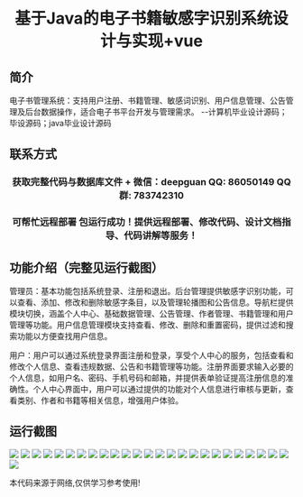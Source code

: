 <p><h1 align="center">基于Java的电子书籍敏感字识别系统设计与实现+vue</h1></p>

## 简介
电子书管理系统：支持用户注册、书籍管理、敏感词识别、用户信息管理、公告管理及后台数据操作，适合电子书平台开发与管理需求。    --计算机毕业设计源码；毕设源码；java毕业设计源码


## 联系方式
<p><h3 align="center">获取完整代码与数据库文件 + 微信：deepguan QQ: 86050149 QQ群: 783742310</h3></p>
<p><h3 align="center">可帮忙远程部署 包运行成功！提供远程部署、修改代码、设计文档指导、代码讲解等服务！</h3></p>

## 功能介绍（完整见运行截图）
管理员：基本功能包括系统登录、注册和退出。后台管理提供敏感字识别功能，可以查看、添加、修改和删除敏感字条目，以及管理轮播图和公告信息。导航栏提供模块切换，涵盖个人中心、基础数据管理、公告管理、作者管理、书籍管理和用户管理等功能。用户信息管理模块支持查看、修改、删除和重置密码，提供过滤和搜索功能以方便查找用户信息。

用户：用户可以通过系统登录界面注册和登录，享受个人中心的服务，包括查看和修改个人信息、查看违规数据、公告和书籍管理等功能。注册界面要求输入必要的个人信息，如用户名、密码、手机号码和邮箱，并提供表单验证提高注册信息的准确性。个人中心界面中，用户可以通过提供的功能对个人信息进行审核与更新，查看类别、作者和书籍等相关信息，增强用户体验。


## 运行截图
![](img/001.jpg)
![](img/002.jpg)
![](img/003.jpg)
![](img/004.jpg)
![](img/005.jpg)
![](img/006.jpg)
![](img/007.jpg)
![](img/008.jpg)
![](img/009.jpg)
![](img/010.jpg)
![](img/011.jpg)
![](img/012.jpg)
![](img/013.jpg)
![](img/014.jpg)
![](img/015.jpg)
![](img/016.jpg)
![](img/017.jpg)
![](img/018.jpg)
![](img/019.jpg)
![](img/020.jpg)
![](img/021.jpg)
![](img/022.jpg)
![](img/023.jpg)
![](img/024.jpg)
![](img/025.jpg)
![](img/026.jpg)

<p>本代码来源于网络,仅供学习参考使用!</p>
